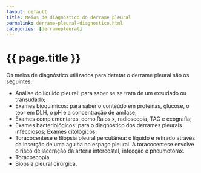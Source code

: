 ```yaml
---
layout: default
title: Meios de diagnóstico do derrame pleural
permalink: derrame-pleural-diagnostico.html
categories: [derramepleural]
---
```


# {{ page.title }}

Os meios de diagnóstico utilizados para detetar o derrame pleural são os seguintes:

* Análise do líquido pleural: para saber se se trata de um exsudado ou transudado;
* Exames bioquímicos: para saber o conteúdo em proteínas, glucose, o teor em DLH, o pH e a concentração de amilase;
* Exames complementares: como Raios x, radioscopia, TAC e ecografia;
* Exames bacteriológicos: para o diagnóstico dos derrames pleurais infecciosos;
 Exames citológicos;
* Toracocentese e Biopsia pleural percutânea: o líquido é retirado através da inserção de uma agulha no espaço pleural. A toracocentese envolve o risco de laceração da artéria intercostal, infecção e pneumotórax.
* Toracoscopia
* Biopsia pleural cirúrgica.
